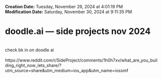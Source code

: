 <div><b>Creation Date:</b> Tuesday, November 26, 2024 at 4:01:19 PM<br></div>
<div><b>Modification Date:</b> Saturday, November 30, 2024 at 9:11:35 PM<br></div>
<div><h1>doodle.ai — side projects nov 2024</h1></div>
<div><br></div>
<div>check bk in on doodle ai </div>
<div><br></div>
<div>https://www.reddit.com/r/SideProject/comments/1h0h7xv/what_are_you_building_right_now_lets_share/?utm_source=share&amputm_medium=ios_app&amputm_name=iossmf</div>

